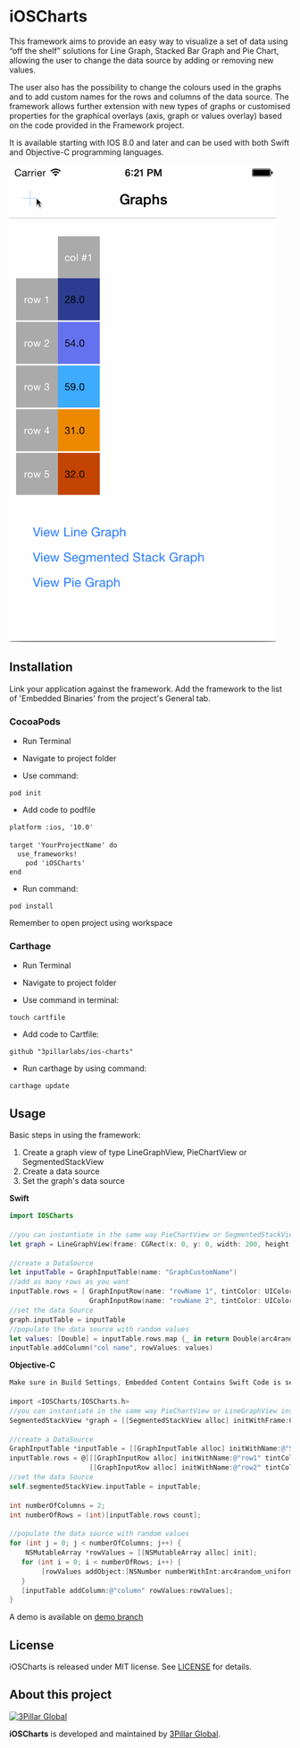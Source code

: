 # iOSCharts

This framework aims to provide an easy way to visualize a set of data using “off the shelf” solutions for Line Graph, Stacked Bar Graph and Pie Chart, allowing the user to change the data source by adding or removing new values. 

The user also has the possibility to change the colours used in the graphs and to add custom names for the rows and columns of the data source. 
The framework allows further extension with new types of graphs or customised properties for the graphical overlays (axis, graph or values overlay) based on the code provided in the Framework project.

It is available starting with IOS 8.0 and later and can be used with both Swift and Objective-C programming languages.

![](screenshots/demoIOSCharts.gif)

## Installation

Link your application against the framework. Add the framework to the list of 'Embedded Binaries' from the project's General tab.

### CocoaPods

- Run Terminal

- Navigate to project folder

- Use command:

```
pod init
```

- Add code to podfile

```
platform :ios, '10.0'

target 'YourProjectName' do
  use_frameworks!
    pod 'iOSCharts'
end
```

- Run command:

```
pod install
```

Remember to open project using workspace

### Carthage

- Run Terminal

- Navigate to project folder

- Use command in terminal:
```
touch cartfile
```

- Add code to Cartfile:

```
github "3pillarlabs/ios-charts"

```

- Run carthage by using command:

```
carthage update
```

## Usage

Basic steps in using the framework:

1. Create a graph view of type LineGraphView, PieChartView or SegmentedStackView
2. Create a data source
3. Set the graph's data source

**Swift**

```swift
import IOSCharts

//you can instantiate in the same way PieChartView or SegmentedStackView instead of LineGraphView
let graph = LineGraphView(frame: CGRect(x: 0, y: 0, width: 200, height: 300))

//create a DataSource
let inputTable = GraphInputTable(name: "GraphCustomName")
//add as many rows as you want
inputTable.rows = [ GraphInputRow(name: "rowName 1", tintColor: UIColor.grayColor()),
		            GraphInputRow(name: "rowName 2", tintColor: UIColor.greenColor())]
//set the data Source
graph.inputTable = inputTable
//populate the data source with random values
let values: [Double] = inputTable.rows.map {_ in return Double(arc4random_uniform(100))}
inputTable.addColumn("col name", rowValues: values)

```
**Objective-C**

```Objective-C
Make sure in Build Settings, Embedded Content Contains Swift Code is set to "YES"

import <IOSCharts/IOSCharts.h>
//you can instantiate in the same way PieChartView or LineGraphView instead of SegmentedStackView
SegmentedStackView *graph = [[SegmentedStackView alloc] initWithFrame:CGRectMake(0, 0, 200, 300)];

//create a DataSource
GraphInputTable *inputTable = [[GraphInputTable alloc] initWithName:@"SegmentedStackView"];
inputTable.rows = @[[[GraphInputRow alloc] initWithName:@"row1" tintColor:[UIColor redColor]],
					[[GraphInputRow alloc] initWithName:@"row2" tintColor:[UIColor greenColor]]];
//set the data Source					
self.segmentedStackView.inputTable = inputTable;
    
int numberOfColumns = 2;
int numberOfRows = (int)[inputTable.rows count];

//populate the data source with random values    
for (int j = 0; j < numberOfColumns; j++) {
	NSMutableArray *rowValues = [[NSMutableArray alloc] init];
   for (int i = 0; i < numberOfRows; i++) {
   		[rowValues addObject:[NSNumber numberWithInt:arc4random_uniform(100)]];
   }
   [inputTable addColumn:@"column" rowValues:rowValues];
}					

```

A demo is available on [demo branch](https://github.com/3pillarlabs/ios-charts/demo)

## License

iOSCharts is released under MIT license. See [LICENSE](LICENSE) for details.  

## About this project

[![3Pillar Global](https://www.3pillarglobal.com/wp-content/themes/base/library/images/logo_3pg.png)](http://www.3pillarglobal.com/)

**iOSCharts** is developed and maintained by [3Pillar Global](http://www.3pillarglobal.com/).
